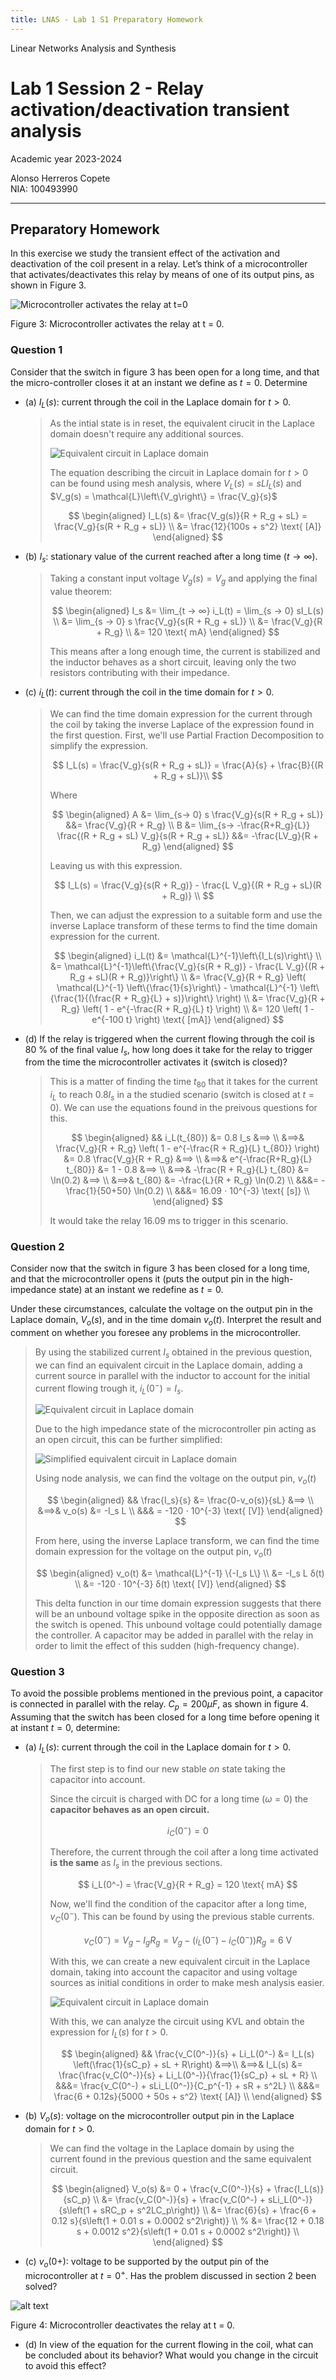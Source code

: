 ```yaml
---
title: LNAS - Lab 1 S1 Preparatory Homework
---
```


<style>
:root {
    --markdown-font-family: "Times New Roman", Times, serif;
    --markdown-font-size: 10.5pt;
    --vscode-textBlockQuote-border: #9599e1;
}
</style>

<p class="supt1 center">Linear Networks Analysis and Synthesis</p>

# Lab 1 Session 2 - Relay activation/deactivation transient analysis

<p class="subt2 center">
Academic year 2023-2024
</p>
<p class="subt2 center">
Alonso Herreros Copete</br>
NIA: 100493990
</p>

---

<h2 class="center">
Preparatory Homework
</h2>

In this exercise we study the transient effect of the activation and deactivation of the coil present
in a relay. Let’s think of a microcontroller that activates/deactivates this relay by means of one
of its output pins, as shown in Figure 3.

![Microcontroller activates the relay at t=0](img/fig3.png)

<p class="caption center">
Figure 3: Microcontroller activates the relay at t = 0.
</p>

### Question 1

Consider that the switch in figure 3 has been open for a long time, and that the micro-controller closes it at
an instant we define as $t = 0$. Determine

* (a) $I_L(s)$: current through the coil in the Laplace domain for $t > 0$.

    > As the intial state is in reset, the equivalent cirucit in the Laplace domain doesn't require any
    > additional sources.
    >
    > ![Equivalent circuit in Laplace domain](img/fig_2.1.1.drawio.svg)
    >
    > The equation describing the circuit in Laplace domain for $t>0$ can be found using mesh analysis, where
    > $V_L(s) = sL I_L(s)$ and $V_g(s) = \mathcal{L}\left\{V_g\right\} = \frac{V_g}{s}$
    >
    > $$
    > \begin{aligned}
    >     I_L(s) &= \frac{V_g(s)}{R + R_g + sL} = \frac{V_g}{s(R + R_g + sL)} \\
    >     &= \frac{12}{100s + s^2} \text{ [A]}
    > \end{aligned}
    > $$

* (b) $I_s$: stationary value of the current reached after a long time $(t → ∞)$.

    > Taking a constant input voltage $V_g(s) = V_g$ and applying the final value theorem:
    >
    > $$
    > \begin{aligned}
    >     I_s &= \lim_{t → ∞} i_L(t) = \lim_{s → 0} sI_L(s) \\
    >     &= \lim_{s → 0} s \frac{V_g}{s(R + R_g + sL)} \\
    >     &= \frac{V_g}{R + R_g} \\
    >     &= 120 \text{ mA}
    > \end{aligned}
    > $$
    >
    > This means after a long enough time, the current is stabilized and the inductor behaves as a short
    > circuit, leaving only the two resistors contributing with their impedance.

* (c) $i_L(t)$: current through the coil in the time domain for $t > 0$.

    > We can find the time domain expression for the current through the coil by taking the inverse Laplace of
    > the expression found in the first question. First, we'll use Partial Fraction Decomposition to simplify
    > the expression.
    >
    > $$
    > I_L(s) = \frac{V_g}{s(R + R_g + sL)} = \frac{A}{s} + \frac{B}{(R + R_g + sL)}\\
    > $$
    >
    > Where
    >
    > $$
    > \begin{aligned}
    >     A &= \lim_{s→ 0} s \frac{V_g}{s(R + R_g + sL)} &&= \frac{V_g}{R + R_g} \\
    >     B &= \lim_{s→ -\frac{R+R_g}{L}} \frac{(R + R_g + sL) V_g}{s(R + R_g + sL)} &&= -\frac{LV_g}{R + R_g}
    > \end{aligned}
    > $$
    >
    > Leaving us with this expression.
    >
    > $$
    > I_L(s) = \frac{V_g}{s(R + R_g)} - \frac{L V_g}{(R + R_g + sL)(R + R_g)} \\
    > $$
    >
    > Then, we can adjust the expression to a suitable form and use the inverse Laplace transform of these
    > terms to find the time domain expression for the current.
    >
    > $$
    > \begin{aligned}
    >     i_L(t) &= \mathcal{L}^{-1}\left\{I_L(s)\right\} \\
    >     &= \mathcal{L}^{-1}\left\{\frac{V_g}{s(R + R_g)} - \frac{L V_g}{(R + R_g + sL)(R + R_g)}\right\} \\
    >     &= \frac{V_g}{R + R_g} \left( \mathcal{L}^{-1} \left\{\frac{1}{s}\right\}
    >         - \mathcal{L}^{-1} \left\{\frac{1}{(\frac{R + R_g}{L} + s)}\right\} \right) \\
    >     &= \frac{V_g}{R + R_g} \left( 1 - e^{-\frac{R + R_g}{L} t} \right) \\
    >     &= 120 \left( 1 - e^{-100 t} \right) \text{ [mA]}
    > \end{aligned}
    > $$

* (d) If the relay is triggered when the current flowing through the coil is 80 % of the final value $I_s$,
  how long does it take for the relay to trigger from the time the microcontroller activates it (switch is
  closed)?
  
    > This is a matter of finding the time $t_{80}$ that it takes for the current $i_L$ to reach $0.8 I_s$ in a the
    > studied scenario (switch is closed at $t = 0$). We can use the equations found in the preivous questions for
    > this.
    >
    > $$
    > \begin{aligned}
    >     && i_L(t_{80}) &= 0.8 I_s &⟹ \\
    >     &⟹& \frac{V_g}{R + R_g} \left( 1 - e^{-\frac{R + R_g}{L} t_{80}} \right) &= 0.8 \frac{V_g}{R + R_g} &⟹ \\
    >     &⟹& e^{-\frac{R+R_g}{L} t_{80}} &= 1 - 0.8 &⟹ \\
    >     &⟹& -\frac{R + R_g}{L} t_{80} &= \ln(0.2) &⟹ \\
    >     &⟹& t_{80} &= -\frac{L}{R + R_g} \ln(0.2) \\
    >     &&&= - \frac{1}{50+50} \ln(0.2) \\
    >     &&&= 16.09 ⋅ 10^{-3} \text{ [s]} \\
    > \end{aligned}
    > $$
    >
    > It would take the relay 16.09 ms to trigger in this scenario.

### Question 2

Consider now that the switch in figure 3 has been closed for a long time, and that the
microcontroller opens it (puts the output pin in the high-impedance state) at an instant
we redefine as $t = 0$.

Under these circumstances, calculate the voltage on the output pin in the Laplace domain,
$V_o(s)$, and in the time domain $v_o(t)$. Interpret the result and comment on whether you
foresee any problems in the microcontroller.

> By using the stabilized current $I_s$ obtained in the previous question, we can find an equivalent circuit
> in the Laplace domain, adding a current source in parallel with the inductor to account for the initial
> current flowing trough it, $i_L(0^-) = I_s$.
>
> ![Equivalent circuit in Laplace domain](img/fig_2.1.2.1.drawio.svg)
>
> Due to the high impedance state of the microcontroller pin acting as an open circuit, this can be further
> simplified:
>
> ![Simplified equivalent circuit in Laplace domain](img/fig_2.1.2.2.drawio.svg)
>
> Using node analysis, we can find the voltage on the output pin, $v_o(t)$
>
> $$
> \begin{aligned}
>     && \frac{I_s}{s} &= \frac{0-v_o(s)}{sL} &⟹ \\
>     &⟹& v_o(s) &= -I_s L \\
>     &&& = -120 ⋅ 10^{-3} \text{ [V]}
> \end{aligned}
> $$
>
> From here, using the inverse Laplace transform, we can find the time domain expression for the voltage on
> the output pin, $v_o(t)$
>
> $$
> \begin{aligned}
>     v_o(t) &= \mathcal{L}^{-1} \{-I_s L\} \\
>     &= -I_s L δ(t) \\
>     &= -120 ⋅ 10^{-3} δ(t) \text{ [V]}
> \end{aligned}
> $$
>
> This delta function in our time domain expression suggests that there will be an unbound voltage spike in
> the opposite direction as soon as the switch is opened. This unbound voltage could potentially damage the
> controller. A capacitor may be added in parallel with the relay in order to limit the effect of this sudden
> (high-frequency change).

### Question 3

To avoid the possible problems mentioned in the previous point, a capacitor is connected
in parallel with the relay. $C_p = 200 μF$, as shown in figure 4. Assuming that the switch
has been closed for a long time before opening it at instant $t = 0$, determine:

* (a) $I_L(s)$: current through the coil in the Laplace domain for $t > 0$.

    > The first step is to find our new stable *on* state taking the capacitor into account.
    >
    > Since the circuit is charged with DC for a long time ($ω = 0$) the **capacitor behaves as an open
    > circuit.**
    >
    > $$
    > i_C(0^-) = 0
    > $$
    >
    > Therefore, the current through the coil after a long time activated **is the same** as $I_s$ in the
    > previous sections.
    >
    > $$
    > i_L(0^-) = \frac{V_g}{R + R_g} = 120 \text{ mA}
    > $$
    >
    > Now, we'll find the condition of the capacitor after a long time, $v_C(0^-)$. This can be found by using
    > the previous stable currents.
    >
    > $$
    > v_C(0^-) = V_g - I_g R_g = V_g - (i_L(0^-)-i_C(0^-)) R_g = 6 \text{ V}
    > $$
    >
    > With this, we can create a new equivalent circuit in the Laplace domain, taking into account the
    > capacitor and using voltage sources as initial conditions in order to make mesh analysis easier.
    >
    > ![Equivalent circuit in Laplace domain](img/fig_2.1.3.1.drawio.svg)
    >
    > With this, we can analyze the circuit using KVL and obtain the expression for $I_L(s)$ for $t > 0$.
    >
    > $$
    > \begin{aligned}
    >     && \frac{v_C(0^-)}{s} + Li_L(0^-) &= I_L(s) \left(\frac{1}{sC_p} + sL + R\right) &⟹\\
    >     &⟹& I_L(s) &= \frac{\frac{v_C(0^-)}{s} + Li_L(0^-)}{\frac{1}{sC_p} + sL + R} \\
    >     &&&= \frac{v_C(0^-) + sLi_L(0^-)}{C_p^{-1} + sR + s^2L} \\
    >     &&&= \frac{6 + 0.12s}{5000 + 50s + s^2} \text{ [A]} \\
    > \end{aligned}
    > $$

* (b) $V_o(s)$: voltage on the microcontroller output pin in the Laplace domain for $t > 0$.

    > We can find the voltage in the Laplace domain by using the current found in the previous question and
    > the same equivalent circuit.
    >
    > $$
    > \begin{aligned}
    >     V_o(s) &= 0 + \frac{v_C(0^-)}{s} + \frac{I_L(s)}{sC_p} \\
    >     &= \frac{v_C(0^-)}{s} + \frac{v_C(0^-) + sLi_L(0^-)}{s\left(1 + sRC_p + s^2LC_p\right)} \\
    >     &= \frac{6}{s} + \frac{6 + 0.12 s}{s\left(1 + 0.01 s + 0.0002 s^2\right)} \\
    >     % &= \frac{12 + 0.18 s + 0.0012 s^2}{s\left(1 + 0.01 s + 0.0002 s^2\right)} \\
    > \end{aligned}
    > $$

* (c) $v_o(0+)$: voltage to be supported by the output pin of the microcontroller at $t = 0^+$. Has the
  problem discussed in section 2 been solved?

![alt text](img/fig4.png)

<p class="caption center">
Figure 4: Microcontroller deactivates the relay at t = 0.
</p>

* (d) In view of the equation for the current flowing in the coil, what can be concluded about its behavior?
  What would you change in the circuit to avoid this effect?

